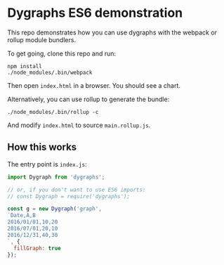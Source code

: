 # Dygraphs ES6 demonstration

This repo demonstrates how you can use dygraphs with the webpack or rollup module bundlers.

To get going, clone this repo and run:

    npm install
    ./node_modules/.bin/webpack

Then open `index.html` in a browser. You should see a chart.

Alternatively, you can use rollup to generate the bundle:

    ./node_modules/.bin/rollup -c

And modify `index.html` to source `main.rollup.js`.

## How this works

The entry point is `index.js`:

```js
import Dygraph from 'dygraphs';

// or, if you don't want to use ES6 imports:
// const Dygraph = require('dygraphs');

const g = new Dygraph('graph',
`Date,A,B
2016/01/01,10,20
2016/07/01,20,10
2016/12/31,40,30
`, {
  fillGraph: true
});
```
